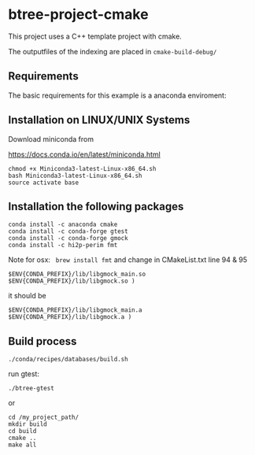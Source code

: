 btree-project-cmake
==========================
This project uses a  C++ template project with cmake.

The outputfiles of the indexing are placed in `cmake-build-debug/`

Requirements
-------------
The basic requirements for this example is a anaconda enviroment:


## Installation on LINUX/UNIX Systems

Download miniconda from

https://docs.conda.io/en/latest/miniconda.html

```
chmod +x Miniconda3-latest-Linux-x86_64.sh
bash Miniconda3-latest-Linux-x86_64.sh
source activate base
```

## Installation the following packages

```
conda install -c anaconda cmake
conda install -c conda-forge gtest
conda install -c conda-forge gmock
conda install -c hi2p-perim fmt
```

Note for osx:
` brew install fmt` and change in CMakeList.txt line 94 & 95 
```
$ENV{CONDA_PREFIX}/lib/libgmock_main.so
$ENV{CONDA_PREFIX}/lib/libgmock.so )
```

it should be 
```
$ENV{CONDA_PREFIX}/lib/libgmock_main.a
$ENV{CONDA_PREFIX}/lib/libgmock.a )

```


Build process
-------------
```
./conda/recipes/databases/build.sh
```

run gtest:
```
./btree-gtest
```

or 

```
cd /my_project_path/
mkdir build
cd build
cmake ..
make all
```
